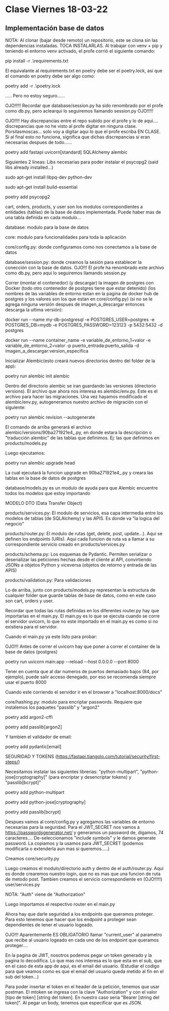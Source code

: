 # Clase Viernes 18-03-22
## Implementación base de datos

NOTA: Al clonar (bajar desde remoto) un repositorio, este se clona sin las dependencias instaladas. TOCA INSTALARLAS. Al trabajar con venv + pip y teniendo el entorno venv activado, el profe corrió el siguiente comando:

pip install -r .\requirements.txt

El equivalante al requirements.txt en poetry debe ser el poetry.lock, asi que el comando en poetry debe ser algo como:

poetry add -r .\poetry.lock

..... Pero no estoy seguro......

OJO!!!!! Recordar que database/session.py ha sido renombrado por el profe como db.py, pero aclearqui lo seguiremos llamando session.py OJO!!!!!

OJO!!!! Hay discrepancias entre el repo subido por el profe y lo de aqui.... discrepancias que no he visto al profe digitar en ninguna clase. Porsilasmoscas... solo voy a digitar aqui lo que el profe escriba EN CLASE. Si al final esto no funciona, significa que dichas discrepancias si eran necesarias despues de todo......

poetry add fastapi uvicorn[standard] SQLAlchemy alembic

Siguientes 2 lineas: Libs necesarias para poder instalar el psycopg2 (said libs already installed...)

sudo apt-get install libpq-dev python-dev

sudo apt-get install build-essential

poetry add psycopg2

cart, orders, products, y user son los modulos correspondientes a entidades (tablas) de la base de datos implementada. Puede haber mas de una tabla definida en cada modulo...

database: modulo para la base de datos

core: modulo para funcionalidades para toda la aplicación

core/config.py: donde configuramos como nos conectamos a la base de datos

database/session.py: donde creamos la sesión para establecer la conección con la base de datos. OJO!!! El profe ha renombrado este archivo como db.py, pero aqui lo seguiremos llamando session.py

Correr (montar el contenedor) (y descargar) la imagen de postgres con Docker (todo otro contenedor de postgres tiene que estar detenido) (los nombres de las variables de entorno estan en la pagina de docker hub de postgres y los valores son los que estan en core/config.py) (si no se le agrega ninguna versión despues de imagen_a_descargar entonces descarga la ultima versión):

docker run --name my-db-postgresql -e POSTGRES_USER=postgres -e POSTGRES_DB=mydb -e POSTGRES_PASSWORD=123123 -p 5432:5432 -d postgres 

docker run --name container_name -e variable_de_entorno_1=valor -e variable_de_entorno_2=valor -p puerto_entrada:puerto_salida -d imagen_a_descargar:version_especifica 

Inicializar Alembic(esto creará nuevos directorios dentro del folder de la app):

poetry run alembic init alembic

Dentro del directorio alembic se iran guardando las versiones (directorio versions). El archivo que ahora nos interesa es alembic/env.py. Este es el archivo para hacer las migraciones. Una vez hayamos modificado el alembic/env.py, autogeneramos nuestro archivo de migración con el siguiente:

poetry run alembic revision --autogenerate

El comando de arriba generará el archivo alembic/versions/90ba271921e4_.py, en donde estara la descripción o "traducción alembic" de las tablas que definimos. Ej: las que definimos en products/models.py

Luego ejecutamos:

poetry run alembic upgrade head

La cual ejecutará la funcion upgrade en 90ba271921e4_.py y creara las tablas en la base de datos de postgres

database/models.py es un modulo de ayuda para que Alembic encuentre todos los modelos que estoy importando

MODELO DTO (Data Transfer Object)

products/services.py: El modulo de servicios, esa capa intermedia entre los modelos de tablas (de SQLAlchemy) y las APIS. Es donde va "la logica del negocio"

products/router.py: El modulo de rutas (get, delete, post, update...). Aqui se definen los endpoints (URIs). Aqui cada funcion de ruta va a llamar a su correspondiente servicio creado en products/services.py

products/schema.py: Los esquemas de Pydantic. Permiten serializar o deserializar las peticiones hechas desde el cliente al API, convirtiendo JSONs a objetos Python y viceversa (objetos de retorno y entrada de las APIS)

products/validation.py: Para validaciones

Lo de arriba, junto con products/models.py representan la estructura de cualquier folder que guarde tablas
de base de datos, como en este caso son cart, orders y user.

Recordar que todas las rutas definidas en los diferentes router.py hay que importarlas en el main.py. El main.py es lo que se ejecuta cuando se corre el servidor uvicorn, lo que no este importado en el main.py es como si no existiera para el servidor.

Cuando el main.py ya este listo para probar:

OJO!!! Antes de correr el uvicorn hay que poner a correr el container de la base de datos (postgres)

poetry run uvicorn main:app --reload --host 0.0.0.0 --port 8000

Tener en cuenta que al dar numeros de puertos demasiado bajos (84, por ejemplo), puede salir acceso denegado, por eso se recomienda siempre usar el puerto 8000

Cuando este corriendo el servidor ir en el browser a "localhost:8000/docs"

core/hashing.py: modulo para encriptar passwords. Requiere que instalemos los paquetes "passlib" y "argon2"

poetry add argon2-cffi

poetry add passlib[argon2]

Y tambien el validador de email:

poetry add pydantic[email]

SEGURIDAD Y TOKENS (https://fastapi.tiangolo.com/tutorial/security/first-steps/)

Necesitamos instalar las siguientes librerias: "python-multipart", "python-jose[cryptography]" (para encriptar y desencriptar tokens) y "passlib[bcrypt]" 

poetry add python-multipart

poetry add python-jose[cryptography]

poetry add passlib[bcrypt]

Despues vamos al core/config.py y agregamos las variables de entorno necesarias para la seguridad. Para el JWT_SECRET nos vamos a https://passwordsgenerator.net/ y generamos un password de, digamos, 74 caracteres.... De-seleccionamos "include symbols" y le damos generate password. La copiamos y la usamos para JWT_SECRET (podemos modificarla o extenderla aun mas si queremos.....) 

Creamos core/security.py

Luego creamos el modulo/directorio auth y dentro de el auth/router.py. Aqui es donde crearemos nuestro login, que no es mas que una funcion de ruta de metodo post. Tambien creamos el servicio correspondiente en (OJO!!!!!) user/services.py

NOTA: "Auth" viene de "Authorization"

Luego importamos el respectivo router en el main.py

Ahora hay que darle seguridad a los endpoints que queramos proteger. Para esto tenemos que hacer que los endpoint a proteger sean dependientes de tener el usuario logeado. 

OJO!!! Aparentemente ES OBLIGATORIO llamar "current_user" al parametro que recibe al usuario logeado en cada uno de los endpoint que queramos proteger....

En la pagina de JWT, nosotros podemos pegar un token generado y la pagina lo decodifica. Lo que mas nos interesa es lo que esta en el sub, que en el caso de esta app de aqui, es el email del usuario. (Estudiar el codigo para que veamos como es que el email del usuario queda metido al fin en el sub del token...)

Para poder insertar el token en el header de la petición, tenemos que usar postman. El mtoken se ingresa con la clave "Authorization" y con el valor [tipo de token] [string del token]. En nuestro caso seria "Bearer [string del token]". Al pegar un body, tenemos que especificar que es JSON. 
